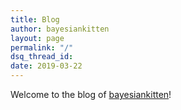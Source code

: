 ```yaml
---
title: Blog
author: bayesiankitten
layout: page
permalink: "/"
dsq_thread_id:
date: 2019-03-22
---
```


Welcome to the blog of [bayesiankitten]({{site.baseurl}}/about)! 


